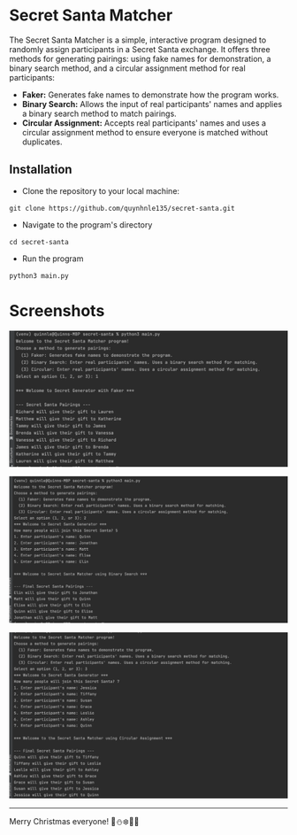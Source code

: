 # Secret Santa Matcher
The Secret Santa Matcher is a simple, interactive program designed to randomly assign participants in a Secret Santa exchange. It offers three methods for generating pairings: using fake names for demonstration, a binary search method, and a circular assignment method for real participants:
- **Faker:** Generates fake names to demonstrate how the program works.
- **Binary Search:** Allows the input of real participants' names and applies a binary search method to match pairings.
- **Circular Assignment:** Accepts real participants' names and uses a circular assignment method to ensure everyone is matched without duplicates.


## Installation
- Clone the repository to your local machine:
```commandline
git clone https://github.com/quynhnle135/secret-santa.git
```

- Navigate to the program's directory
```commandline
cd secret-santa
```

- Run the program
```commandline
python3 main.py
```

# Screenshots
![secret_santa_1.png](screenshots%2Fsecret_santa_1.png)

![secret_santa_2.png](screenshots%2Fsecret_santa_2.png)

![secret_santa_3.png](screenshots%2Fsecret_santa_3.png)

---

Merry Christmas everyone! 🎅⛄❄️🎄🎁